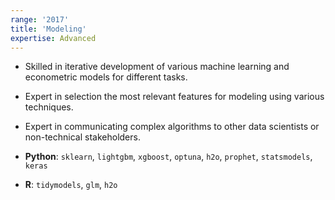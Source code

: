 ```yaml
---
range: '2017'
title: 'Modeling'
expertise: Advanced
---
```


- Skilled in iterative development of various machine learning and econometric models for different tasks.
- Expert in selection the most relevant features for modeling using various techniques.
- Expert in communicating complex algorithms to other data scientists or non-technical stakeholders.

- **Python**: `sklearn`, `lightgbm`, `xgboost`, `optuna`, `h2o`, `prophet`, `statsmodels`, `keras`
- **R**: `tidymodels`, `glm`, `h2o`
